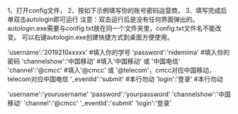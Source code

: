 1、打开config文件，
2、按如下示例填写你的账号密码运营商，
3、填写完成后单双击autologin即可运行
注意：双击运行后是没有任何界面弹出的。
      autologin.exe需要与config.txt放在同一个文件夹里，config.txt文件名不能改变。
      可以右键autologin.exe创建快捷方式到桌面方便使用。


'username':'2019210xxxxx'		#填入你的学号
'password':'nidemima'		#填入你的密码
'channelshow':'中国移动'		#填入'中国移动' 或 '中国电信'
'channel':'@cmcc'			#填入'@cmcc' 或 '@telecom'，cmcc对应中国移动，telecom对应中国电信
'_eventId':'submit'			#本行勿动
'login':'登录'			#本行勿动

'username':'yourusername'
'password':'yourpassword'
'channelshow':'中国移动'
'channel':'@cmcc'
'_eventId':'submit'
'login':'登录'
